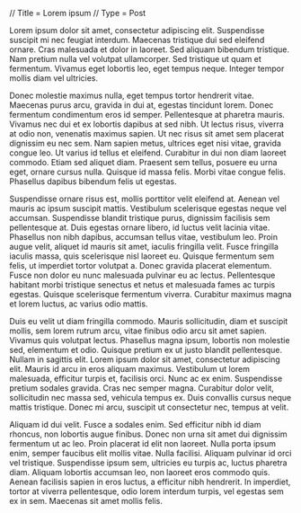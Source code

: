 // Title = Lorem ipsum
// Type = Post

Lorem ipsum dolor sit amet, consectetur adipiscing elit. Suspendisse suscipit mi nec feugiat interdum. Maecenas tristique dui sed eleifend ornare. Cras malesuada et dolor in laoreet. Sed aliquam bibendum tristique. Nam pretium nulla vel volutpat ullamcorper. Sed tristique ut quam et fermentum. Vivamus eget lobortis leo, eget tempus neque. Integer tempor mollis diam vel ultricies.

Donec molestie maximus nulla, eget tempus tortor hendrerit vitae. Maecenas purus arcu, gravida in dui at, egestas tincidunt lorem. Donec fermentum condimentum eros id semper. Pellentesque at pharetra mauris. Vivamus nec dui et ex lobortis dapibus at sed nibh. Ut lectus risus, viverra at odio non, venenatis maximus sapien. Ut nec risus sit amet sem placerat dignissim eu nec sem. Nam sapien metus, ultrices eget nisi vitae, gravida congue leo. Ut varius id tellus et eleifend. Curabitur in dui non diam laoreet commodo. Etiam sed aliquet diam. Praesent sem tellus, posuere eu urna eget, ornare cursus nulla. Quisque id massa felis. Morbi vitae congue felis. Phasellus dapibus bibendum felis ut egestas.

Suspendisse ornare risus est, mollis porttitor velit eleifend at. Aenean vel mauris ac ipsum suscipit mattis. Vestibulum scelerisque egestas neque vel accumsan. Suspendisse blandit tristique purus, dignissim facilisis sem pellentesque at. Duis egestas ornare libero, id luctus velit lacinia vitae. Phasellus non nibh dapibus, accumsan tellus vitae, vestibulum leo. Proin augue velit, aliquet id mauris sit amet, iaculis fringilla velit. Fusce fringilla iaculis massa, quis scelerisque nisl laoreet eu. Quisque fermentum sem felis, ut imperdiet tortor volutpat a. Donec gravida placerat elementum. Fusce non dolor eu nunc malesuada pulvinar eu ac lectus. Pellentesque habitant morbi tristique senectus et netus et malesuada fames ac turpis egestas. Quisque scelerisque fermentum viverra. Curabitur maximus magna et lorem luctus, ac varius odio mattis.

Duis eu velit ut diam fringilla commodo. Mauris sollicitudin, diam et suscipit mollis, sem lorem rutrum arcu, vitae finibus odio arcu sit amet sapien. Vivamus quis volutpat lectus. Phasellus magna ipsum, lobortis non molestie sed, elementum et odio. Quisque pretium ex ut justo blandit pellentesque. Nullam in sagittis elit. Lorem ipsum dolor sit amet, consectetur adipiscing elit. Mauris id arcu in eros aliquam maximus. Vestibulum ut lorem malesuada, efficitur turpis et, facilisis orci. Nunc ac ex enim. Suspendisse pretium sodales gravida. Cras nec semper magna. Curabitur dolor velit, sollicitudin nec massa sed, vehicula tempus ex. Duis convallis cursus neque mattis tristique. Donec mi arcu, suscipit ut consectetur nec, tempus at velit.

Aliquam id dui velit. Fusce a sodales enim. Sed efficitur nibh id diam rhoncus, non lobortis augue finibus. Donec non urna sit amet dui dignissim fermentum ut ac leo. Proin placerat id elit non laoreet. Nulla porta ipsum enim, semper faucibus elit mollis vitae. Nulla facilisi. Aliquam pulvinar id orci vel tristique. Suspendisse ipsum sem, ultricies eu turpis ac, luctus pharetra diam. Aliquam lobortis accumsan leo, non laoreet eros commodo quis. Aenean facilisis sapien in eros luctus, a efficitur nibh hendrerit. In imperdiet, tortor at viverra pellentesque, odio lorem interdum turpis, vel egestas sem ex in sem. Maecenas sit amet mollis felis. 